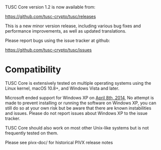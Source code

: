 TUSC Core version 1.2 is now available from:

  <https://github.com/tusc-crypto/tusc/releases>

This is a new minor version release, including various bug fixes and
performance improvements, as well as updated translations.

Please report bugs using the issue tracker at github:

  <https://github.com/tusc-crypto/tusc/issues>

Compatibility
==============

TUSC Core is extensively tested on multiple operating systems using
the Linux kernel, macOS 10.8+, and Windows Vista and later.

Microsoft ended support for Windows XP on [April 8th, 2014](https://www.microsoft.com/en-us/WindowsForBusiness/end-of-xp-support),
No attempt is made to prevent installing or running the software on Windows XP, you
can still do so at your own risk but be aware that there are known instabilities and issues.
Please do not report issues about Windows XP to the issue tracker.

TUSC Core should also work on most other Unix-like systems but is not
frequently tested on them.

Please see pivx-doc/ for historical PIVX release notes
